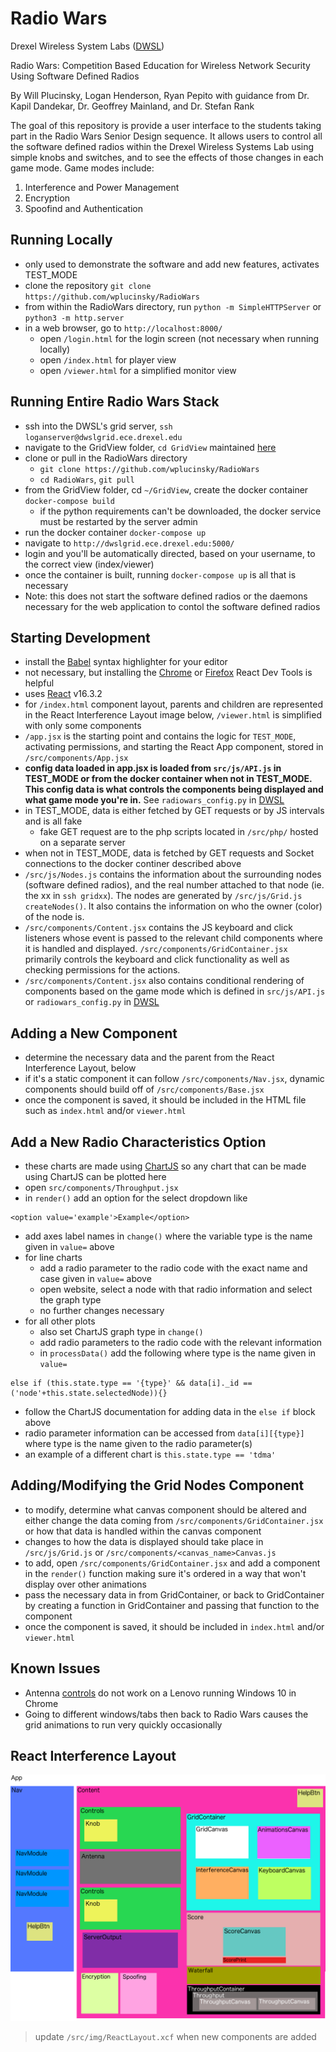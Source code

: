 # Radio Wars
Drexel Wireless System Labs ([DWSL](https://wireless.ece.drexel.edu/)) 

Radio Wars: Competition Based Education for Wireless Network Security Using Software Defined Radios

By Will Plucinsky, Logan Henderson, Ryan Pepito with guidance from Dr. Kapil Dandekar, Dr. Geoffrey Mainland, and Dr. Stefan Rank

The goal of this repository is provide a user interface to the students taking part in the Radio Wars Senior Design sequence. It allows users to control all the software defined radios within the Drexel Wireless Systems Lab using simple knobs and switches, and to see the effects of those changes in each game mode. Game modes include:

1) Interference and Power Management
2) Encryption
3) Spoofind and Authentication


## Running Locally
- only used to demonstrate the software and add new features, activates TEST_MODE
- clone the repository `git clone https://github.com/wplucinsky/RadioWars` 
- from within the RadioWars directory, run `python -m SimpleHTTPServer` or `python3 -m http.server`
- in a web browser, go to `http://localhost:8000/` 
  - open `/login.html` for the login screen (not necessary when running locally)
  - open `/index.html` for player view
  - open `/viewer.html` for a simplified monitor view

## Running Entire Radio Wars Stack
- ssh into the DWSL's grid server, `ssh loganserver@dwslgrid.ece.drexel.edu`
- navigate to the GridView folder, `cd GridView` maintained [here](https://github.com/dwsl/DWSLGridMessenger)
- clone or pull in the RadioWars directory
  - `git clone https://github.com/wplucinsky/RadioWars`
  - `cd RadioWars`, `git pull`
- from the GridView folder, cd `~/GridView`, create the docker container `docker-compose build`
  - if the python requirements can't be downloaded, the docker service must be restarted by the server admin
- run the docker container `docker-compose up`
- navigate to `http://dwslgrid.ece.drexel.edu:5000/`
- login and you'll be automatically directed, based on your username, to the correct view (index/viewer)
- once the container is built, running `docker-compose up` is all that is necessary
- Note: this does not start the software defined radios or the daemons necessary for the web application to contol the software defined radios

## Starting Development
- install the [Babel](https://babeljs.io/) syntax highlighter for your editor
- not necessary, but installing the [Chrome](https://chrome.google.com/webstore/detail/react-developer-tools/fmkadmapgofadopljbjfkapdkoienihi?hl=en) or [Firefox](https://addons.mozilla.org/en-US/firefox/addon/react-devtools/) React Dev Tools is helpful
- uses [React](https://reactjs.org/docs/hello-world.html) v16.3.2
- for `/index.html` component layout, parents and children are represented in the React Interference Layout image below,
`/viewer.html` is simplified with only some components
- `/app.jsx` is the starting point and contains the logic for `TEST_MODE`, activating permissions, and starting the React App component, stored in `/src/components/App.jsx`
- **config data loaded in app.jsx is loaded from `src/js/API.js` in TEST_MODE or from the docker container when not in TEST_MODE. This config data is what controls the components being displayed and what game mode you're in.** See `radiowars_config.py` in [DWSL](https://github.com/dwsl/DWSLGridMessenger)
- in TEST_MODE, data is either fetched by GET requests or by JS intervals and is all fake
  - fake GET request are to the php scripts located in `/src/php/` hosted on a separate server
- when not in TEST_MODE, data is fetched by GET requests and Socket connections to the docker continer described above
- `/src/js/Nodes.js` contains the information about the surrounding nodes (software defined radios), and the real number attached to that node (ie. the xx in `ssh gridxx`). The nodes are generated by `/src/js/Grid.js` `createNodes()`. It also contains the information on who the owner (color) of the node is.
- `/src/components/Content.jsx` contains the JS keyboard and click listeners whose event is passed to the relevant child components where it is handled and displayed. `/src/components/GridContainer.jsx` primarily controls the keyboard and click functionality as well as checking permissions for the actions.
- `/src/components/Content.jsx` also contains conditional rendering of components based on the game mode which is defined in `src/js/API.js` or `radiowars_config.py` in [DWSL](https://github.com/dwsl/DWSLGridMessenger)

## Adding a New Component
- determine the necessary data and the parent from the React Interference Layout, below
- if it's a static component it can follow `/src/components/Nav.jsx`, dynamic components should build off of `/src/components/Base.jsx`
- once the component is saved, it should be included in the HTML file such as `index.html` and/or `viewer.html`

## Add a New Radio Characteristics Option
- these charts are made using [ChartJS](http://www.chartjs.org/) so any chart that can be made using ChartJS can be plotted here
- open `src/components/Throughput.jsx` 
- in `render()` add an option for the select dropdown like 
```
<option value='example'>Example</option>
```
- add axes label names in `change()` where the variable type is the name given in `value=` above
- for line charts
  - add a radio parameter to the radio code with the exact name and case given in `value=` above
  - open website, select a node with that radio information and select the graph type
  - no further changes necessary
- for all other plots
  - also set ChartJS graph type in `change()`
  - add radio parameters to the radio code with the relevant information
  - in `processData()` add the following where type is the name given in `value=`
```
else if (this.state.type == '{type}' && data[i]._id == ('node'+this.state.selectedNode)){}
``` 
  - follow the ChartJS documentation for adding data in the `else if` block above
  - radio parameter information can be accessed from `data[i][{type}]` where type is the name given to the radio parameter(s)
  - an example of a different chart is `this.state.type == 'tdma'`

## Adding/Modifying the Grid Nodes Component
- to modify, determine what canvas component should be altered and either change the data coming from `/src/components/GridContainer.jsx` or how that data is handled within the canvas component
- changes to how the data is displayed should take place in `/src/js/Grid.js` or `/src/components/<canvas_name>Canvas.js`
- to add, open `/src/components/GridContainer.jsx` and add a component in the `render()` function making sure it's ordered in a way that won't display over other animations
- pass the necessary data in from GridContainer, or back to GridContainer by creating a function in GridContainer and passing that function to the component
- once the component is saved, it should be included in `index.html` and/or `viewer.html`

## Known Issues
- Antenna [controls](https://rawgit.com/AirConsole/airconsole-controls/master/examples/example-controller.html) do not work on a Lenovo running Windows 10 in Chrome
- Going to different windows/tabs then back to Radio Wars causes the grid animations to run very quickly occasionally

## React Interference Layout
![ReactLayout](https://github.com/wplucinsky/RadioWars/blob/master/src/img/ReactLayout.png)

> update `/src/img/ReactLayout.xcf` when new components are added
